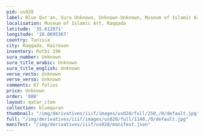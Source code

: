 ```yaml
---
pid: us028
label: Blue Qur'an, Sura Unknown, Unknown-Unknown, Museum of Islamic Art, Raqqada
localisation: Museum of Islamic Art, Raqqada
latitude: '35.612871'
longitude: '10.0695367'
country: Tunisia
city: Raqqada, Kairouan
inventory: Rutbi 196
sura_number: Unknown
sura_title_arabic: Unknown
sura_title_english: Unknown
verse_recto: Unknown
verse_verso: Unknown
comments: 67 folios
price: Unknown
order: '080'
layout: qatar_item
collection: bluequran
thumbnail: "/img/derivatives/iiif/images/us028/full/250,/0/default.jpg"
full: "/img/derivatives/iiif/images/us028/full/1140,/0/default.jpg"
manifest: "/img/derivatives/iiif/us028/manifest.json"
---
```

